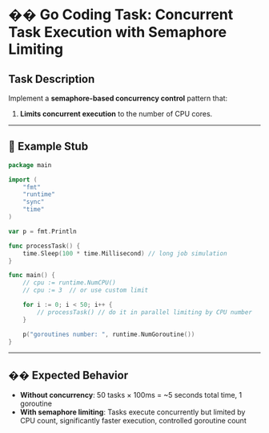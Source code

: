 # �� Go Coding Task: Concurrent Task Execution with Semaphore Limiting

## Task Description

Implement a **semaphore-based concurrency control** pattern that:

1. **Limits concurrent execution** to the number of CPU cores.

---

## 🔧 Example Stub

```go
package main

import (
	"fmt"
	"runtime"
	"sync"
	"time"
)

var p = fmt.Println

func processTask() {
	time.Sleep(100 * time.Millisecond) // long job simulation
}

func main() {
	// cpu := runtime.NumCPU()
	// cpu := 3  // or use custom limit

	for i := 0; i < 50; i++ {
		// processTask() // do it in parallel limiting by CPU number
	}

	p("goroutines number: ", runtime.NumGoroutine())
}
```

---

## �� Expected Behavior

- **Without concurrency**: 50 tasks × 100ms = ~5 seconds total time, 1 goroutine
- **With semaphore limiting**: Tasks execute concurrently but limited by CPU count, significantly faster execution, controlled goroutine count
